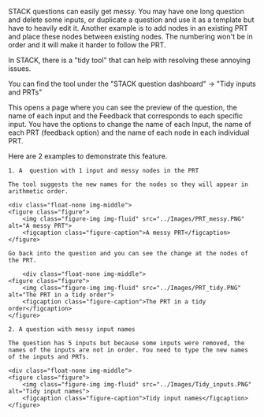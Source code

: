 STACK questions can easily get messy. You may have one long question and delete some inputs, or duplicate a question and use it as a template but have to heavily edit it. Another example is to add nodes in an existing PRT and place these nodes between existing nodes. The numbering won't be in order and it will make it harder to follow the PRT.

In STACK, there is a "tidy tool" that can help with resolving these annoying issues. 

You can find the tool under the "STACK question dashboard" -> "Tidy inputs and PRTs"

This opens a page where you can see the preview of the question, the name of each input and the Feedback that corresponds to each specific input.  You have the options to change the name of each Input, the name of each PRT (feedback option) and the name of each node in each individual PRT. 

Here are 2 examples to demonstrate this feature. 

	1. A  question with 1 input and messy nodes in the PRT
	
	The tool suggests the new names for the nodes so they will appear in arithmetic order. 
	
	<div class="float-none img-middle">
    <figure class="figure">
        <img class="figure-img img-fluid" src="../Images/PRT_messy.PNG" alt="A messy PRT">
        <figcaption class="figure-caption">A messy PRT</figcaption>
    </figure>
</div>

	Go back into the question and you can see the change at the nodes of the PRT.
	
		<div class="float-none img-middle">
    <figure class="figure">
        <img class="figure-img img-fluid" src="../Images/PRT_tidy.PNG" alt="The PRT in a tidy order">
        <figcaption class="figure-caption">The PRT in a tidy order</figcaption>
    </figure>
</div>


	2. A question with messy input names
	
	The question has 5 inputs but because some inputs were removed, the names of the inputs are not in order. You need to type the new names of the inputs and PRTs.
	
	<div class="float-none img-middle">
    <figure class="figure">
        <img class="figure-img img-fluid" src="../Images/Tidy_inputs.PNG" alt="Tidy input names">
        <figcaption class="figure-caption">Tidy input names</figcaption>
    </figure>
</div>
